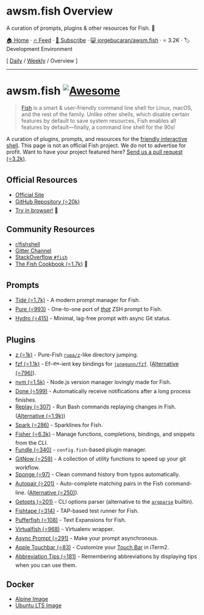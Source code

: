 # awsm.fish Overview

A curation of prompts, plugins & other resources for Fish. 🐚

[🏠 Home](/README.md) · [🔥 Feed](https://www.trackawesomelist.com/jorgebucaran/awsm.fish/rss.xml) · [📮 Subscribe](https://trackawesomelist.us17.list-manage.com/subscribe?u=d2f0117aa829c83a63ec63c2f&id=36a103854c) · [😺 jorgebucaran/awsm.fish](https://github.com/jorgebucaran/awsm.fish) · ⭐ 3.2K · 🏷️ Development Environment

[ [Daily](/content/jorgebucaran/awsm.fish/README.md) / [Weekly](/content/jorgebucaran/awsm.fish/week/README.md) / Overview ]

---

# awsm.fish [![Awesome](https://awesome.re/badge.svg)](https://awesome.re)

> [Fish](https://fishshell.com/) is a smart & user-friendly command line shell for Linux, macOS, and the rest of the family. Unlike other shells, which disable certain features by default to save system resources, Fish enables all features by default—finally, a command line shell for the 90s!

A curation of plugins, prompts, and resources for the [friendly interactive shell](https://fishshell.com). This page is not an official Fish project. We do not to advertise for profit. Want to have your project featured here? [Send us a pull request (⭐3.2k)](https://github.com/jorgebucaran/awesome-fish/fork).

## Official Resources

*   [Official Site](https://fishshell.com)
*   [GitHub Repository (⭐20k)](https://github.com/fish-shell/fish-shell)
*   [Try in browser!](https://rootnroll.com/d/fish-shell/) 🍤

## Community Resources

*   [r/fishshell](https://www.reddit.com/r/fishshell)
*   [Gitter Channel](https://gitter.im/fish-shell/fish-shell)
*   [StackOverflow `#fish`](https://stackoverflow.com/questions/tagged/fish)
*   [The Fish Cookbook (⭐1.7k)](https://github.com/jorgebucaran/cookbook.fish) 🍣

## Prompts

*   [Tide (⭐1.7k)](https://github.com/IlanCosman/tide) - A modern prompt manager for Fish.
*   [Pure (⭐993)](https://github.com/rafaelrinaldi/pure) - One-to-one port of [*that*](https://github.com/sindresorhus/pure) ZSH prompt to Fish.
*   [Hydro (⭐415)](https://github.com/jorgebucaran/hydro) - Minimal, lag-free prompt with async Git status.

## Plugins

*   [z (⭐1k)](https://github.com/jethrokuan/z) - Pure-Fish [`rupa/z`](https://github.com/rupa/z)-like directory jumping.
*   [fzf (⭐1.1k)](https://github.com/PatrickF1/fzf.fish) - Ef-🐟-ient key bindings for [`junegunn/fzf`](https://github.com/junegunn/fzf). ([Alternative (⭐796)](https://github.com/jethrokuan/fzf)).
*   [nvm (⭐1.5k)](https://github.com/jorgebucaran/nvm.fish) - Node.js version manager lovingly made for Fish.
*   [Done (⭐599)](https://github.com/franciscolourenco/done) - Automatically receive notifications after a long process finishes.
*   [Replay (⭐307)](https://github.com/jorgebucaran/replay.fish) - Run Bash commands replaying changes in Fish. ([Alternative (⭐1.9k)](https://github.com/edc/bass))
*   [Spark (⭐286)](https://github.com/jorgebucaran/spark.fish) - Sparklines for Fish.
*   [Fisher (⭐6.3k)](https://github.com/jorgebucaran/fisher) - Manage functions, completions, bindings, and snippets from the CLI.
*   [Fundle (⭐340)](https://github.com/danhper/fundle) - `config.fish`-based plugin manager.
*   [GitNow (⭐259)](https://github.com/joseluisq/gitnow) - A collection of utility functions to speed up your git workflow.
*   [Sponge (⭐97)](https://github.com/andreiborisov/sponge) - Clean command history from typos automatically.
*   [Autopair (⭐201)](https://github.com/jorgebucaran/autopair.fish) - Auto-complete matching pairs in the Fish command-line. ([Alternative (⭐250)](https://github.com/laughedelic/pisces)).
*   [Getopts (⭐201)](https://github.com/jorgebucaran/getopts.fish) - CLI options parser (alternative to the [`argparse`](https://fishshell.com/docs/current/cmds/argparse.html) builtin).
*   [Fishtape (⭐314)](https://github.com/jorgebucaran/fishtape) - TAP-based test runner for Fish.
*   [Pufferfish (⭐108)](https://github.com/nickeb96/puffer-fish) - Text Expansions for Fish.
*   [Virtualfish (⭐968)](https://github.com/adambrenecki/virtualfish) - Virtualenv wrapper.
*   [Async Prompt (⭐291)](https://github.com/acomagu/fish-async-prompt) - Make your prompt asynchronous.
*   [Apple Touchbar (⭐83)](https://github.com/rodrigobdz/fish-apple-touchbar) - Customize your [Touch Bar](https://developer.apple.com/design/human-interface-guidelines/macos/touch-bar/touch-bar-overview) in iTerm2.
*   [Abbreviation Tips (⭐181)](https://github.com/Gazorby/fish-abbreviation-tips) - Remembering abbreviations by displaying tips when you can use them.

## Docker

*   [Alpine Image](https://hub.docker.com/r/purefish/docker-fish)
*   [Ubuntu LTS Image](https://hub.docker.com/r/dideler/fish-shell)

